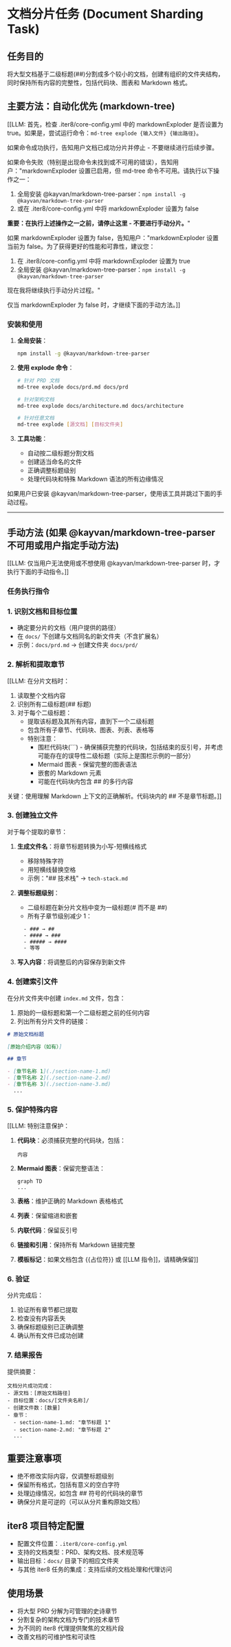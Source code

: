 # 文档分片任务 (Document Sharding Task)

## 任务目的

将大型文档基于二级标题(##)分割成多个较小的文档，创建有组织的文件夹结构，同时保持所有内容的完整性，包括代码块、图表和 Markdown 格式。

## 主要方法：自动化优先 (markdown-tree)

[[LLM: 首先，检查 .iter8/core-config.yml 中的 markdownExploder 是否设置为 true。如果是，尝试运行命令：`md-tree explode {输入文件} {输出路径}`。

如果命令成功执行，告知用户文档已成功分片并停止 - 不要继续进行后续步骤。

如果命令失败（特别是出现命令未找到或不可用的错误），告知用户："markdownExploder 设置已启用，但 md-tree 命令不可用。请执行以下操作之一：

1. 全局安装 @kayvan/markdown-tree-parser：`npm install -g @kayvan/markdown-tree-parser`
2. 或在 .iter8/core-config.yml 中将 markdownExploder 设置为 false

**重要：在执行上述操作之一之前，请停止这里 - 不要进行手动分片。**"

如果 markdownExploder 设置为 false，告知用户："markdownExploder 设置当前为 false。为了获得更好的性能和可靠性，建议您：

1. 在 .iter8/core-config.yml 中将 markdownExploder 设置为 true
2. 全局安装 @kayvan/markdown-tree-parser：`npm install -g @kayvan/markdown-tree-parser`

现在我将继续执行手动分片过程。"

仅当 markdownExploder 为 false 时，才继续下面的手动方法。]]

### 安装和使用

1. **全局安装**：

   ```bash
   npm install -g @kayvan/markdown-tree-parser
   ```

2. **使用 explode 命令**：

   ```bash
   # 针对 PRD 文档
   md-tree explode docs/prd.md docs/prd

   # 针对架构文档
   md-tree explode docs/architecture.md docs/architecture

   # 针对任意文档
   md-tree explode [源文档] [目标文件夹]
   ```

3. **工具功能**：
   - 自动按二级标题分割文档
   - 创建适当命名的文件
   - 正确调整标题级别
   - 处理代码块和特殊 Markdown 语法的所有边缘情况

如果用户已安装 @kayvan/markdown-tree-parser，使用该工具并跳过下面的手动过程。

---

## 手动方法 (如果 @kayvan/markdown-tree-parser 不可用或用户指定手动方法)

[[LLM: 仅当用户无法使用或不想使用 @kayvan/markdown-tree-parser 时，才执行下面的手动指令。]]

### 任务执行指令

### 1. 识别文档和目标位置

- 确定要分片的文档（用户提供的路径）
- 在 `docs/` 下创建与文档同名的新文件夹（不含扩展名）
- 示例：`docs/prd.md` → 创建文件夹 `docs/prd/`

### 2. 解析和提取章节

[[LLM: 在分片文档时：

1. 读取整个文档内容
2. 识别所有二级标题(## 标题)
3. 对于每个二级标题：
   - 提取该标题及其所有内容，直到下一个二级标题
   - 包含所有子章节、代码块、图表、列表、表格等
   - 特别注意：
     - 围栏代码块(```) - 确保捕获完整的代码块，包括结束的反引号，并考虑可能存在的误导性二级标题（实际上是围栏示例的一部分）
     - Mermaid 图表 - 保留完整的图表语法
     - 嵌套的 Markdown 元素
     - 可能在代码块内包含 ## 的多行内容

关键：使用理解 Markdown 上下文的正确解析。代码块内的 ## 不是章节标题。]]

### 3. 创建独立文件

对于每个提取的章节：

1. **生成文件名**：将章节标题转换为小写-短横线格式

   - 移除特殊字符
   - 用短横线替换空格
   - 示例："## 技术栈" → `tech-stack.md`

2. **调整标题级别**：

   - 二级标题在新分片文档中变为一级标题(# 而不是 ##)
   - 所有子章节级别减少 1：

   ```txt
     - ### → ##
     - #### → ###
     - ##### → ####
     - 等等
   ```

3. **写入内容**：将调整后的内容保存到新文件

### 4. 创建索引文件

在分片文件夹中创建 `index.md` 文件，包含：

1. 原始的一级标题和第一个二级标题之前的任何内容
2. 列出所有分片文件的链接：

```markdown
# 原始文档标题

[原始介绍内容（如有）]

## 章节

- [章节名称 1](./section-name-1.md)
- [章节名称 2](./section-name-2.md)
- [章节名称 3](./section-name-3.md)
  ...
```

### 5. 保护特殊内容

[[LLM: 特别注意保护：

1. **代码块**：必须捕获完整的代码块，包括：

   ```language
   内容
   ```

2. **Mermaid 图表**：保留完整语法：

   ```mermaid
   graph TD
   ...
   ```

3. **表格**：维护正确的 Markdown 表格格式

4. **列表**：保留缩进和嵌套

5. **内联代码**：保留反引号

6. **链接和引用**：保持所有 Markdown 链接完整

7. **模板标记**：如果文档包含 {{占位符}} 或 [[LLM 指令]]，请精确保留]]

### 6. 验证

分片完成后：

1. 验证所有章节都已提取
2. 检查没有内容丢失
3. 确保标题级别已正确调整
4. 确认所有文件已成功创建

### 7. 结果报告

提供摘要：

```text
文档分片成功完成：
- 源文档：[原始文档路径]
- 目标位置：docs/[文件夹名称]/
- 创建文件数：[数量]
- 章节：
  - section-name-1.md: "章节标题 1"
  - section-name-2.md: "章节标题 2"
  ...
```

## 重要注意事项

- 绝不修改实际内容，仅调整标题级别
- 保留所有格式，包括有意义的空白字符
- 处理边缘情况，如包含 ## 符号的代码块的章节
- 确保分片是可逆的（可以从分片重构原始文档）

## iter8 项目特定配置

- 配置文件位置：`.iter8/core-config.yml`
- 支持的文档类型：PRD、架构文档、技术规范等
- 输出目标：`docs/` 目录下的相应文件夹
- 与其他 iter8 任务的集成：支持后续的文档处理和代理访问

## 使用场景

- 将大型 PRD 分解为可管理的史诗章节
- 分割复杂的架构文档为专门的技术章节
- 为不同的 iter8 代理提供聚焦的文档片段
- 改善文档的可维护性和可读性